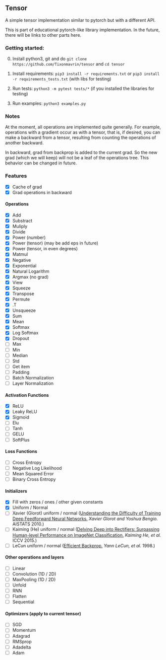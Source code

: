## Tensor

A simple tensor implementation similar to pytorch but with a different API.

This is part of educational pytorch-like library implementation. In the future, there will be links to other parts here.

### Getting started:

0. Install python3, git and do `git clone https://github.com/Tixonmavrin/tensor` and `cd tensor`

1. Install requirements:
`pip3 install -r requirements.txt` or `pip3 install -r requirements_tests.txt` (with libs for testing)

2. Run tests:
`python3 -m pytest tests/*` (if you installed the libraries for testing)

3. Run examples:
`python3 examples.py`

### Notes

At the moment, all operations are implemented quite generally. For example, operations with a gradient occur as with a tensor, that is, if desired, you can make a backward from a tensor, resulting from counting the operations of another backward.

In backward, grad from backprop is added to the current grad. So the new grad (which we will keep) will not be a leaf of the operations tree. This behavior can be changed in future.

### Features

- [x] Cache of grad
- [x] Grad operations in backward

#### Operations
- [x] Add
- [x] Substract
- [x] Muliply
- [x] Divide
- [x] Power (number)
- [x] Power (tensor) (may be add eps in future)
- [x] Power (tensor, in even degrees)
- [x] Matmul
- [x] Negative
- [x] Exponential
- [x] Natural Logarithm
- [x] Argmax (no grad)
- [x] View
- [x] Squeeze
- [x] Transpose
- [x] Permute
- [x] .T
- [x] Unsqueeze
- [x] Sum
- [x] Mean
- [x] Softmax
- [x] Log Softmax
- [x] Dropout
- [ ] Max
- [ ] Min
- [ ] Median
- [ ] Std
- [ ] Get item
- [ ] Padding
- [ ] Batch Normalization
- [ ] Layer Normalization

#### Activation Functions

- [x] ReLU
- [x] Leaky ReLU
- [x] Sigmoid
- [ ] Elu
- [ ] Tanh
- [ ] GELU
- [ ] SoftPlus

#### Loss Functions

- [ ] Cross Entropy
- [ ] Negative Log Likelihood
- [ ] Mean Squared Error
- [ ] Binary Cross Entropy

#### Initializers

- [x] Fill with zeros / ones / other given constants
- [x] Uniform / Normal
- [ ] Xavier (Glorot) uniform / normal ([Understanding the Difficulty of Training Deep Feedforward Neural Networks.](http://proceedings.mlr.press/v9/glorot10a/glorot10a.pdf) *Xavier Glorot and Yoshua Bengio.* AISTATS 2010.)
- [ ] Kaiming (He) uniform / normal ([Delving Deep into Rectifiers: Surpassing Human-level Performance on ImageNet Classification.](https://arxiv.org/pdf/1502.01852.pdf) *Kaiming He, et al.* ICCV 2015.)
- [ ] LeCun uniform / normal ([Efficient Backprop.](http://yann.lecun.com/exdb/publis/pdf/lecun-98b.pdf) *Yann LeCun, et al.* 1998.)

#### Other operations and layers

- [ ] Linear
- [ ] Convolution (1D / 2D)
- [ ] MaxPooling (1D / 2D)
- [ ] Unfold
- [ ] RNN
- [ ] Flatten
- [ ] Sequential

#### Optimizers (apply to current tensor)

- [ ] SGD
- [ ] Momentum
- [ ] Adagrad
- [ ] RMSprop
- [ ] Adadelta
- [ ] Adam
